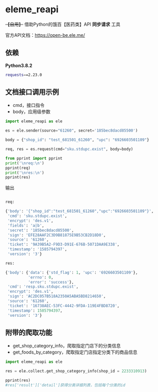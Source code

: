 # eleme_reapi
 ~~【自用】~~ 借助Python的饿百【医药类】API **同步请求** 工具

官方API文档：https://open-be.ele.me/



## 依赖

**Python3.8.2**

```bash
requests==2.23.0
```



## 文档接口调用示例

- cmd，接口指令
- body，应用级参数

```python
import eleme_reapi as ele

es = ele.sender(source="61260", secret='185bec8dacd85500')

body = {"shop_id": "test_681501_61260", "upc": "6926603501109"}

req, res = es.request(cmd="sku.stdupc.exist", body=body)

from pprint import pprint
print('\nreq:\n')
pprint(req)
print('\nres:\n')
pprint(res)
```

输出

```python

req:

{'body': '{"shop_id":"test_681501_61260","upc":"6926603501109"}',
 'cmd': 'sku.stdupc.exist',
 'encrypt': 'des.v1',
 'fields': 'a|b',
 'secret': '185bec8dacd85500',
 'sign': 'EFE28AAF2C3D9B81875E9B53CB2D18D0',
 'source': '61260',
 'ticket': '9A39B5A2-F9D3-D91E-676B-5071DAA9E338',
 'timestamp': '1585794397',
 'version': '3'}

res:

{'body': {'data': {'std_flag': 1, 'upc': '6926603501109'},
          'errno': 0,
          'error': 'success'},
 'cmd': 'resp.sku.stdupc.exist',
 'encrypt': 'des.v1',
 'sign': 'AC2DC057B518A2350A5ABA5BD8214650',
 'source': '61260',
 'ticket': '16738AEC-53FC-4442-9FDA-119E4FBD8720',
 'timestamp': 1585794397,
 'version': '3'}
```



## 附带的爬取功能

- get_shop_category_info，爬取指定门店下的分类信息
- get_foods_by_category，爬取指定门店指定分类下的商品信息

```python
import eleme_reapi as ele

res = ele.collect.get_shop_category_info(shop_id = 2233310913)

pprint(res)
#res['result']['detail']获得分类详细列表，包括每个分类的id
```

